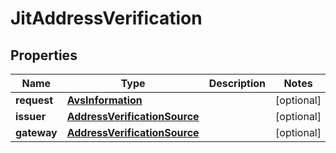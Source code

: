 
# JitAddressVerification

## Properties
Name | Type | Description | Notes
------------ | ------------- | ------------- | -------------
**request** | [**AvsInformation**](AvsInformation.md) |  |  [optional]
**issuer** | [**AddressVerificationSource**](AddressVerificationSource.md) |  |  [optional]
**gateway** | [**AddressVerificationSource**](AddressVerificationSource.md) |  |  [optional]



